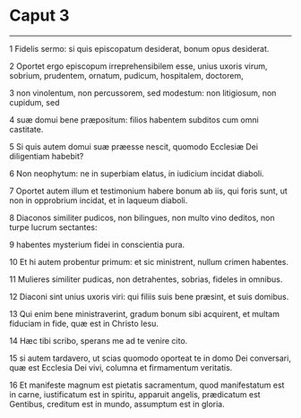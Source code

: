 # Caput 3

***

1 Fidelis sermo: si quis episcopatum desiderat, bonum opus desiderat.

2 Oportet ergo episcopum irreprehensibilem esse, unius uxoris virum, sobrium, prudentem, ornatum, pudicum, hospitalem, doctorem,

3 non vinolentum, non percussorem, sed modestum: non litigiosum, non cupidum, sed

4 suæ domui bene præpositum: filios habentem subditos cum omni castitate.

5 Si quis autem domui suæ præesse nescit, quomodo Ecclesiæ Dei diligentiam habebit?

6 Non neophytum: ne in superbiam elatus, in iudicium incidat diaboli.

7 Oportet autem illum et testimonium habere bonum ab iis, qui foris sunt, ut non in opprobrium incidat, et in laqueum diaboli.

8 Diaconos similiter pudicos, non bilingues, non multo vino deditos, non turpe lucrum sectantes:

9 habentes mysterium fidei in conscientia pura.

10 Et hi autem probentur primum: et sic ministrent, nullum crimen habentes.

11 Mulieres similiter pudicas, non detrahentes, sobrias, fideles in omnibus.

12 Diaconi sint unius uxoris viri: qui filiis suis bene præsint, et suis domibus.

13 Qui enim bene ministraverint, gradum bonum sibi acquirent, et multam fiduciam in fide, quæ est in Christo Iesu.

14 Hæc tibi scribo, sperans me ad te venire cito.

15 si autem tardavero, ut scias quomodo oporteat te in domo Dei conversari, quæ est Ecclesia Dei vivi, columna et firmamentum veritatis.

16 Et manifeste magnum est pietatis sacramentum, quod manifestatum est in carne, iustificatum est in spiritu, apparuit angelis, prædicatum est Gentibus, creditum est in mundo, assumptum est in gloria.

